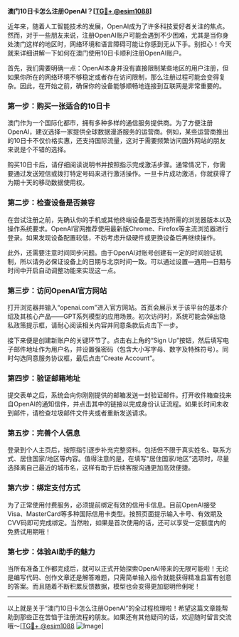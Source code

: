 **澳门10日卡怎么注册OpenAI？[[TG💪+ @esim1088](https://t.me/s/esim1088)]**

近年来，随着人工智能技术的发展，OpenAI成为了许多科技爱好者关注的焦点。然而，对于一些朋友来说，注册OpenAI账户可能会遇到不少困难，尤其是当你身处澳门这样的地区时，网络环境和语言障碍可能让你感到无从下手。别担心！今天就来详细讲解一下如何在澳门使用10日卡顺利注册OpenAI账户。

首先，我们需要明确一点：OpenAI本身并没有直接限制某些地区的用户注册，但如果你所在的网络环境不够稳定或者存在访问限制，那么注册过程可能会变得复杂。因此，在开始之前，确保你的设备能够顺畅地连接到互联网是非常重要的。

### 第一步：购买一张适合的10日卡

澳门作为一个国际化都市，拥有多种多样的通信服务提供商。为了方便注册OpenAI，建议选择一家提供全球数据漫游服务的运营商。例如，某些运营商推出的10日卡不仅价格实惠，还支持国际流量，这对于需要频繁访问国外网站的朋友来说是个不错的选择。

购买10日卡后，请仔细阅读说明书并按照指示完成激活步骤。通常情况下，你需要通过发送短信或拨打特定号码来进行激活操作。一旦卡片成功激活，你就获得了为期十天的移动数据使用权。

### 第二步：检查设备是否兼容

在尝试注册之前，先确认你的手机或其他终端设备是否支持所需的浏览器版本以及操作系统要求。OpenAI官网推荐使用最新版Chrome、Firefox等主流浏览器进行登录。如果发现设备配置较低，不妨考虑升级硬件或更换设备后再继续操作。

此外，还需要注意时间同步问题。由于OpenAI对账号创建有一定的时间验证机制，所以请务必保证设备上的日期与北京时间一致。可以通过设置—通用—日期与时间中开启自动调整功能来实现这一点。

### 第三步：访问OpenAI官方网站

打开浏览器并输入“openai.com”进入官方网站。首页会展示关于该平台的基本介绍及其核心产品——GPT系列模型的应用场景。初次访问时，系统可能会弹出隐私政策提示框，请耐心阅读相关内容并同意条款后点击下一步。

接下来便是创建新账户的关键环节了。点击右上角的“Sign Up”按钮，然后填写电子邮件地址作为用户名，并设置强密码（包含大小写字母、数字及特殊符号）。同时勾选同意服务协议框，最后点击“Create Account”。

### 第四步：验证邮箱地址

提交表单之后，系统会向你刚刚提供的邮箱发送一封验证邮件。打开收件箱查找来自OpenAI的通知信件，并点击其中的链接以完成身份认证流程。如果长时间未收到邮件，请检查垃圾邮件文件夹或者重新发送请求。

### 第五步：完善个人信息

登录到个人主页后，按照指引逐步补充完整资料。包括但不限于真实姓名、联系方式、居住国家/地区等内容。值得注意的是，在填写“居住国家/地区”选项时，尽量选择离自己最近的城市名，这样有助于后续客服沟通更加高效便捷。

### 第六步：绑定支付方式

为了正常使用付费服务，必须提前绑定有效的信用卡信息。目前OpenAI接受Visa、MasterCard等多种国际信用卡类型。按照页面提示输入卡号、有效期及CVV码即可完成绑定。当然啦，如果是首次使用的话，还可以享受一定额度内的免费试用期哦！

### 第七步：体验AI助手的魅力

当所有准备工作都完成后，就可以正式开始探索OpenAI带来的无限可能啦！无论是编写代码、创作文章还是解答难题，只需简单输入指令就能获得精准且富有创意的答案。而且随着不断积累反馈数据，模型也会变得更加聪明伶俐呢！

---

以上就是关于“澳门10日卡怎么注册OpenAI”的全过程梳理啦！希望这篇文章能帮助到那些正在苦恼于注册流程的朋友。如果还有其他疑问的话，欢迎随时留言交流哦～[[TG💪+ @esim1088](https://t.me/s/esim1088) ![Image](https://i.postimg.cc/4NQfJmqS/Snipaste-2025-05-13-00-14-12.png)]